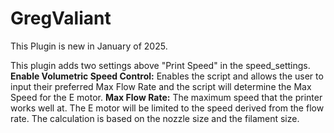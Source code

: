 # GregValiant

This Plugin is new in January of 2025.

This plugin adds two settings above "Print Speed" in the speed_settings.
**Enable Volumetric Speed Control:**
    Enables the script and allows the user to input their preferred Max Flow Rate and the script will determine the Max Speed for the E motor.
**Max Flow Rate:**
    The maximum speed that the printer works well at.  The E motor will be limited to the speed derived from the flow rate.  The calculation is based on the nozzle size and the filament size.